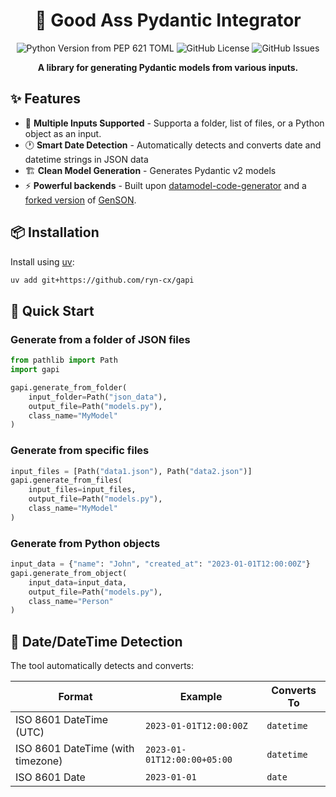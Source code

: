 <div align="center">

# 🐍 Good Ass Pydantic Integrator

![Python Version from PEP 621 TOML](https://img.shields.io/python/required-version-toml?tomlFilePath=https://raw.githubusercontent.com/ryn-cx/gapi/refs/heads/master/pyproject.toml)
![GitHub License](https://img.shields.io/github/license/ryn-cx/gapi)
![GitHub Issues](https://img.shields.io/github/issues/ryn-cx/gapi)

**A library for generating Pydantic models from various inputs.**

</div>

## ✨ Features

- 📁 **Multiple Inputs Supported** - Supporta a folder, list of files, or a Python
  object as an input.
- 🕐 **Smart Date Detection** - Automatically detects and converts date and datetime strings in JSON data
- 🏗️ **Clean Model Generation** - Generates Pydantic v2 models
- ⚡ **Powerful backends** - Built upon
  [datamodel-code-generator](https://github.com/koxudaxi/datamodel-code-generator) and a
  [forked version](https:/github.com/ryn-cx/DeGenSON) of
  [GenSON](https://github.com/wolverdude/GenSON).

## 📦 Installation

Install using [uv](https://docs.astral.sh/uv/):

```bash
uv add git+https://github.com/ryn-cx/gapi
```

## 🚀 Quick Start

### Generate from a folder of JSON files

```python
from pathlib import Path
import gapi

gapi.generate_from_folder(
    input_folder=Path("json_data"),
    output_file=Path("models.py"),
    class_name="MyModel"
)
```

### Generate from specific files

```python
input_files = [Path("data1.json"), Path("data2.json")]
gapi.generate_from_files(
    input_files=input_files,
    output_file=Path("models.py"),
    class_name="MyModel"
)
```

### Generate from Python objects

```python
input_data = {"name": "John", "created_at": "2023-01-01T12:00:00Z"}
gapi.generate_from_object(
    input_data=input_data,
    output_file=Path("models.py"),
    class_name="Person"
)
```

## 📅 Date/DateTime Detection

The tool automatically detects and converts:

| Format                            | Example                     | Converts To |
| --------------------------------- | --------------------------- | ----------- |
| ISO 8601 DateTime (UTC)           | `2023-01-01T12:00:00Z`      | `datetime`  |
| ISO 8601 DateTime (with timezone) | `2023-01-01T12:00:00+05:00` | `datetime`  |
| ISO 8601 Date                     | `2023-01-01`                | `date`      |
